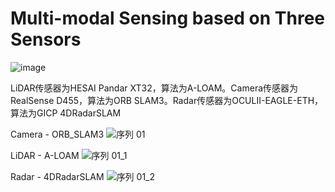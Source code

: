 # Multi-modal Sensing based on Three Sensors
![image](https://github.com/user-attachments/assets/1ccfa5f7-176d-42db-81b1-68d5fdc4167b)

LiDAR传感器为HESAI Pandar XT32，算法为A-LOAM。Camera传感器为RealSense D455，算法为ORB SLAM3。Radar传感器为OCULII-EAGLE-ETH，算法为GICP 4DRadarSLAM


Camera - ORB_SLAM3
![序列 01](https://github.com/user-attachments/assets/15c4615f-a6c5-40dd-8187-72f5d01a4a48)


LiDAR - A-LOAM
![序列 01_1](https://github.com/user-attachments/assets/6f7bd6c4-3bd2-45e0-9cea-67482e2ef112)


Radar - 4DRadarSLAM
![序列 01_2](https://github.com/user-attachments/assets/450ec057-5101-4014-ae25-5c31eba8267e)

